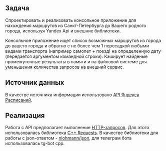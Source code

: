 ## Задача
Спроектировать и реализовать консольное приложение для нахождения маршрутов из Санкт-Петербурга до Вашего родного города, используя Yandex Api и внешние библиотеки.

Консольное приложение ищет список возможных маршрутов из города до вашего города и обратно с не более чем 1 пересадкой любыми видами транспорта (например самолет + поезд) на определенную дату (передается аргументом командной строки). Кэширует найденые промежуточные результаты в памяти и на файловой системе для уменьшения количества запросов на внешний сервис.

## Источник данных

В качестве источника информации использовано [API Яндекса Расписаний](https://yandex.ru/dev/rasp/doc/ru/). 

## Реализация 

Работа с API предполагает выполнение [HTTP-запросов](https://en.wikipedia.org/wiki/HTTP). Для этого использовалась библиотека [С++ Requests](https://github.com/libcpr/cpr). В качестве библиотеки для работы с json-ответом - [nlohmann/json](https://github.com/nlohmann/json), для телеграм бота использовалась tg-bot cpp.

